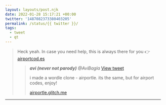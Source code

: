 ```yaml
---
layout: layouts/post.njk
date: 2022-01-28 15:17:21 +00:00
twitter: '1487082373380403205'
permalink: /status/{{ twitter }}/
tags: 
  - tweet
  - qt
---
```


> Heck yeah. In case you need help, this is always there for you 👉 [airportcod.es](http://airportcod.es)
> 
> > <cite>**avi (never not parody)** @AviBagla</cite> [View tweet](https://twitter.com/AviBagla/status/1486235493968744449)
> > 
> > i made a wordle clone - airportle. its the same, but for airport codes, enjoy!
> > 
> > [airportle.glitch.me](https://airportle.glitch.me/)

---
